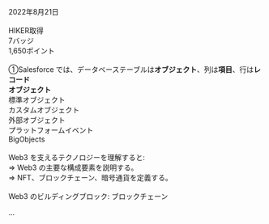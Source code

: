 2022年8月21日<br>
<br>
HIKER取得<br> 
7バッジ<br>
1,650ポイント<br>
<br>
①Salesforce では、データベーステーブルは<b>オブジェクト</b>、列は<b>項目</b>、行は<b>レコード</b><br>
<b>オブジェクト</b><br>
標準オブジェクト<br>
カスタムオブジェクト<br>
外部オブジェクト<br>
プラットフォームイベント<br>
BigObjects<br>
<br>
Web3 を支えるテクノロジーを理解すると:<br>
⇒ Web3 の主要な構成要素を説明する。<br>
⇒ NFT、ブロックチェーン、暗号通貨を定義する。<br>
<br>
Web3 のビルディングブロック: ブロックチェーン<br>


...
